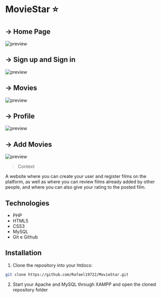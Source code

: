 # MovieStar ⭐ 

## -> Home Page
![preview](./img/img_1.jpg)


## -> Sign up and Sign in
![preview](./img/img_2.jpg)


## -> Movies
![preview](./img/img_3.jpg)


## -> Profile
![preview](./img/img_4.jpg)


## -> Add Movies
![preview](./img/img_5.jpg)

> Context

A website where you can create your user and register films on the platform, as well as where you can review films already added by other people, and where you can also give your rating to the posted film.


## Technologies
- PHP
- HTML5
- CSS3
- MySQL
- Git e Github

## Installation

1. Clone the repository into your htdocs:
```bash
git clone https://github.com/Rafael19722/MovieStar.git
```
2. Start your Apache and MySQL through XAMPP and open the cloned repository folder
